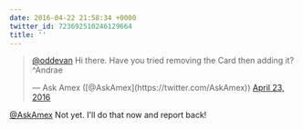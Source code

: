 ```yaml
---
date: 2016-04-22 21:58:34 +0000
twitter_id: 723692510246129664
title: ''
---
```


<blockquote class="twitter-tweet"><p lang="en" dir="ltr"><a href="https://twitter.com/oddEvan?ref_src=twsrc%5Etfw">@oddevan</a> Hi there. Have you tried removing the Card then adding it? ^Andrae</p>&mdash; Ask Amex ([@AskAmex](https://twitter.com/AskAmex)) <a href="https://twitter.com/AskAmex/status/723692397956198400?ref_src=twsrc%5Etfw">April 23, 2016</a></blockquote>
<script async src="https://platform.twitter.com/widgets.js" charset="utf-8"></script>

[@AskAmex](https://twitter.com/AskAmex) Not yet. I'll do that now and report back!
